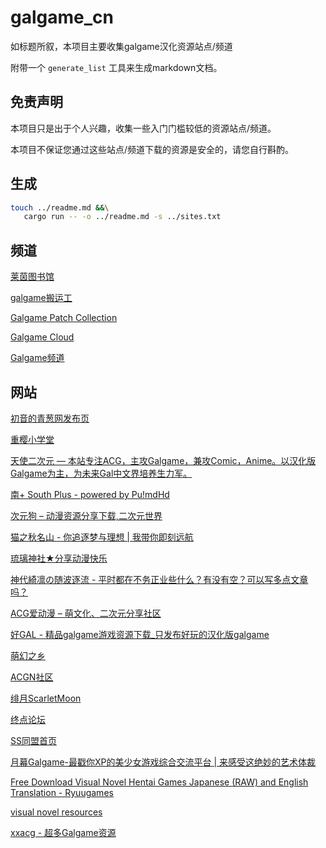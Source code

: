 # galgame_cn

如标题所叙，本项目主要收集galgame汉化资源站点/频道

附带一个 `generate_list` 工具来生成markdown文档。

## 免责声明

本项目只是出于个人兴趣，收集一些入门门槛较低的资源站点/频道。

本项目不保证您通过这些站点/频道下载的资源是安全的，请您自行斟酌。

## 生成

```bash
touch ../readme.md &&\
   cargo run -- -o ../readme.md -s ../sites.txt
```

## 频道

[莱茵图书馆](https://t.me/RhineLibrary)

[galgame搬运工](https://t.me/gal_porter)

[Galgame Patch Collection](https://t.me/galpatch)

[Galgame Cloud](https://t.me/galgame_in_telegram)

[Galgame频道](https://t.me/Galgamer_channel)

## 网站

[初音的青葱网发布页](https://www.xygalgame.com)

[重樱小学堂](https://galgamer.eu.org)

[天使二次元 — 本站专注ACG，主攻Galgame，兼攻Comic，Anime。以汉化版Galgame为主，为未来Gal中文界培养生力军。](https://www.tianshie.com)

[南+ South Plus - powered by Pu!mdHd](https://south-plus.org/)

[次元狗 &#8211; 动漫资源分享下载,二次元世界](https://www.acgndog.com/)

[猫之秋名山 - 你追逐梦与理想 | 我带你即刻远航](https://sakura.myacgcat.top/)

[琉璃神社★分享动漫快乐](https://www.liuli.app/)

[神代綺凛の随波逐流 - 平时都在不务正业些什么？有没有空？可以写多点文章吗？](https://moe.best/)

[ACG爱动漫 &#8211; 萌文化、二次元分享社区](https://www.moe17.com/)

[好GAL - 精品galgame游戏资源下载\_只发布好玩的汉化版galgame](https://www.xiugal.com/)

[萌幻之乡](https://hmoe.top/)

[ACGN社区](https://www.acgnsq.com/)

[绯月ScarletMoon](https://bbs.kfmax.com/)

[终点论坛](https://bbs.zdfx.net/)

[SS同盟首页](https://sstm.moe/)

[月幕Galgame-最戳你XP的美少女游戏综合交流平台 | 来感受这绝妙的艺术体裁](https://www.ymgal.games/)

[Free Download Visual Novel Hentai Games Japanese (RAW) and English Translation - Ryuugames](https://www.ryuugames.com/)

[visual novel resources](https://shinnku.com/)

[xxacg - 超多Galgame资源](https://xx-acg.com/)

